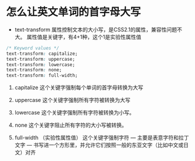 # 怎么让英文单词的首字母大写

- text-transform 属性控制文本的大小写，是CSS2.1的属性，兼容性问题不大。
属性值是关键字，有4+1种，这个1是实验性属性值

```css
/* Keyword values */
text-transform: capitalize;
text-transform: uppercase;
text-transform: lowercase;
text-transform: none;
text-transform: full-width;
```

1. capitalize
   这个关键字强制每个单词的首字母转换为大写

2. uppercase
   这个关键字强制所有字符被转换为大写

3. lowercase
   这个关键字强制所有字符被转换为小写。

4. none
   这个关键字阻止所有字符的大小写被转换。

5. full-width （实验性属性值）
   这个关键字强制字符 — 主要是表意字符和拉丁文字 — 书写进一个方形里，并允许它们按照一般的东亚文字（比如中文或日文）对齐